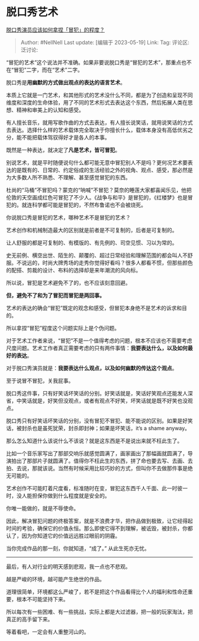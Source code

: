 # 脱口秀艺术
[脱口秀演员应该如何拿捏「冒犯」的程度？](https://www.zhihu.com/question/601738831/answer/3034506482)

> Author: #NellNell
> Last update: [编辑于 2023-05-19]
> Link:
> Tag:
> 评论区:
> 泛讨论:

“冒犯的艺术”这个说法并不准确。如果非要说脱口秀是“冒犯的艺术”，那重点也不在“冒犯”二字，而在“艺术”二字。

脱口秀是**用幽默的方式做出观点的表达的语言艺术**。

本质上它就是一门艺术，和其他形式的艺术没什么不同，都是为了创造和呈现不同维度和深度的生命体验，用了不同的艺术形式去表达这个东西，然后拓展人类在思想、精神和审美上的认知和感受。

有人擅长音乐，就用写歌作曲的方式去表达，有人擅长说笑话，就用说笑话的方式去表达。选择什么样的艺术载体完全取决于你擅长什么，载体本身没有高低优劣之分，能不能把载体驾驭得好才是各人的本事。

既然是一种表达，就决定了**凡是艺术，皆可冒犯**。

别说艺术，就是平时随便说句什么都可能无意中冒犯别人不是吗？更何况艺术要表达的是既有的、日常的、约定俗成的生活经验之外的视角、观点、感受，那必然是为大多数人所不熟悉、不理解、甚至感觉冒犯的东西。

杜尚的“马桶”不冒犯吗？蒙克的“呐喊”不冒犯？莫奈的睡莲大家都喜闻乐见，他把伦敦的天空画成红色可冒犯了不少人。《战争与和平》是冒犯的，《红楼梦》也是冒犯的。就连科学都可能是冒犯的，不然布鲁诺也不会被烧死。

你说脱口秀是冒犯的艺术，哪种艺术不是冒犯的艺术？

艺术创作和机械制造最大的区别就是前者是不可复制的，后者是可复制的。

让人舒服的都是可复制的、有模版的、有先例的、司空见惯、习以为常的。

史无前例、横空出世、陌生的、颠覆的、超过日常经验和理解范围的都会叫人不舒服。不说远的，时尚大牌秀场的走秀你觉得好看吗？很多人都看不惯，但那些颜色的配搭、剪裁的设计、布料的选择却是来年潮流的风向标。

所以说，冒犯是艺术避免不了的，也不应该刻意回避。

**但，避免不了和为了冒犯而冒犯是两回事。**

艺术的表达的确会“冒犯”既定的观念和感受，但冒犯本身绝不是艺术的诉求和目的。

所以拿捏“冒犯”程度这个问题实际上是个伪问题。

对于艺术工作者来说，“冒犯”不是一个值得考虑的问题，根本不应该也不需要考虑尺度问题。艺术工作者真正需要考虑的只有两件事情：**我要表达什么，以及如何最好的表达**。

对于脱口秀演员就是：**我要表达什么观点，以及如何幽默的传达这个观点**。

至于说冒不冒犯，关我屁事。

脱口秀这件事，只有好笑话坏笑话的分别。好笑话就是，笑话好笑观点还能发人深省，中笑话就是，好笑但没观点，或者有观点不好笑，坏笑话就是既不好笑也没观点。

脱口秀只有好笑话坏笑话的分别，没有冒犯不冒犯、能不能说的区别。如果是好笑话，被封杀也是虽死犹荣，封杀即封神；如果是坏笑话，it’s a shame anyway。

那么怎么知道什么该说什么不该说？就是这东西是不是说出来就不枉此生了。

比如一个音乐家写出了那部交响乐就感觉圆满了，画家画出了那幅画就圆满了，导演拍出了那部片子就圆满了。值得你不枉此生的东西，拼了命也要去写、去画、去拍、去说，那就该说。当然有时候采用比较巧妙的方式，但叫你不去做那件事是绝无可能的。

艺术创作不可能盯着尺度看，标准随时在变，冒犯这东西千人千面、此一时彼一时，没人能担保你做到什么程度就是安全的。

你唯一能做的，就是不辱使命。

因此，解决冒犯问题的终极答案，就是不浪费才华，把作品做到极致，让它经得起时间的考验，确保它的价值永恒。那么即使它得不到理解，被诋毁，被封杀，你都认了，因为你知道它的价值远远胜过眼前的阴霾。

当你完成作品的那一刻，你就知道，“成了。” 从此生死亦无忧。

--------------------

最后，有人对行业的明天感到悲观，我一点也不悲观。

越是严峻的环境，越可能产生绝世的作品。

道理很简单，环境都这么严峻了，若不是把这个作品看得比个人的福利和性命还重要，根本不可能坚持下来。

所以每次有一些困难、有一些挑战，实际上都是大过滤器，把一般的玩家淘汰，把真正的高手留下来。

等着看吧，一定会有人重整河山的。